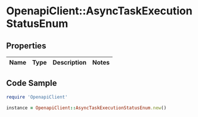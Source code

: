 # OpenapiClient::AsyncTaskExecutionStatusEnum

## Properties

Name | Type | Description | Notes
------------ | ------------- | ------------- | -------------

## Code Sample

```ruby
require 'OpenapiClient'

instance = OpenapiClient::AsyncTaskExecutionStatusEnum.new()
```


